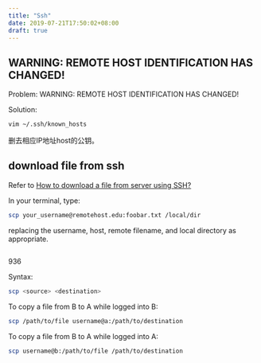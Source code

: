 ```yaml
---
title: "Ssh"
date: 2019-07-21T17:50:02+08:00
draft: true
---
```


## WARNING: REMOTE HOST IDENTIFICATION HAS CHANGED! 
Problem:
WARNING: REMOTE HOST IDENTIFICATION HAS CHANGED! 

Solution:
```sh
vim ~/.ssh/known_hosts
```
删去相应IP地址host的公钥。

## download file from ssh
Refer to [How to download a file from server using SSH?](https://stackoverflow.com/questions/9427553/how-to-download-a-file-from-server-using-ssh)

In your terminal, type:
```sh
scp your_username@remotehost.edu:foobar.txt /local/dir
```

replacing the username, host, remote filename, and local directory as appropriate.


```sh
```
936

Syntax:
```sh
scp <source> <destination>
```
To copy a file from B to A while logged into B:
```sh
scp /path/to/file username@a:/path/to/destination
```
To copy a file from B to A while logged into A:
```sh
scp username@b:/path/to/file /path/to/destination
```